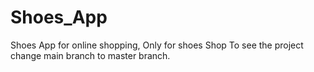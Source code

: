 # Shoes_App
Shoes App for online shopping, Only for shoes Shop 
To see the project change main branch to master branch.
